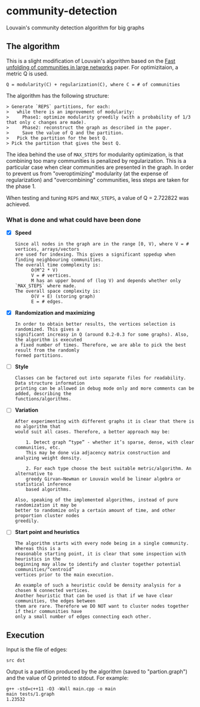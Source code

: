 # community-detection
Louvain's community detection algorithm for big graphs

## The algorithm

This is a slight modification of Louvain's algorithm based on the [Fast unfolding of communities in large networks](https://arxiv.org/abs/0803.0476) paper.
For optimizitaion, a metric Q is used.
```
Q = modularity(C) + regularization(C), where C = # of communities
```
The algorithm has the following structure:
```
> Generate `REPS` partitions, for each:
>   while there is an improvement of modularity:
>     Phase1: optimize modularity greedily (with a probability of 1/3 that only c changes are made).
>     Phase2: reconstruct the graph as described in the paper.
>     Save the value of Q and the partition.
>   Pick the partition for the best Q.
> Pick the partition that gives the best Q.
```
The idea behind the use of `MAX_STEPS` for modularity optimization, is that combining  too many communities
is penalized by regularization. This is a particular case when clear communities are presented in the graph.
In order to prevent us from "overoptimizing" modularity (at the expense of regularization) and "overcombining" communities,
less steps are taken for the phase 1.

When testing and tuning `REPS` and `MAX_STEPS`, a value of Q = 2.722822 was achieved.

### What is done and what could have been done
- [x] **Speed**
      
      Since all nodes in the graph are in the range [0, V), where V = # vertices, arrays/vectors
      are used for indexing. This gives a significant sppedup when finding neighbouring communities.
      The overall time commplexity is:
            O(M^2 * V)
            V = # vertices.
            M has an upper bound of (log V) and depends whether only `MAX_STEPS` where made.
      The overall space complexity is:
            O(V + E) (storing graph)
            E = # edges.

- [x] **Randomization and maximizing**
      
      In order to obtain better results, the vertices selection is randomized. This gives a
      significant increasу in Q (around 0.2-0.3 for some graphs). Also, the algorithm is executed
      a fixed number of times. Therefore, we are able to pick the best result from the randomly
      formed partitions.

- [ ] **Style**
  
      Classes can be factored out into separate files for readability. Data structure information
      printing can be allowed in debug mode only and more comments can be added, describing the
      functions/algorithms.

- [ ] **Variation**

      After experimenting with different graphs it is clear that there is no algorithm that
      would suit all cases. Therefore, a better approach may be:
      
          1. Detect graph “type” - whether it’s sparse, dense, with clear communities, etc.
          This may be done via adjacency matrix construction and analyzing weight density.
          
          2. For each type choose the best suitable metric/algorithm. An alternative to
          greedy Girvan–Newman or Louvain would be linear algebra or statistical inference
          based algorithms.
      
      Also, speaking of the implemented algorithms, instead of pure randomization it may be
      better to randomize only a certain amount of time, and other proportion cluster nodes
      greedily.
      
- [ ] **Start point and heuristics**

      The algorithm starts with every node being in a single community. Whereas this is a
      reasonable starting point, it is clear that some inspection with heuristics in the
      beginning may allow to identify and cluster together potential communities/“centroid”
      vertices prior to the main execution.

      An example of such a heuristic could be density analysis for a chosen N connected vertices.
      Another heuristic that can be used is that if we have clear communities, the edges between
      them are rare. Therefore we DO NOT want to cluster nodes together if their communities have
      only a small number of edges connecting each other.

## Execution
Input is the file of edges:
```
src dst
```
Output is a partition produced by the algorithm (saved to "partion.graph") and the value of Q printed to stdout.
For example:
```
g++ -std=c++11 -O3 -Wall main.cpp -o main
main tests/1.graph
1.23532
```


